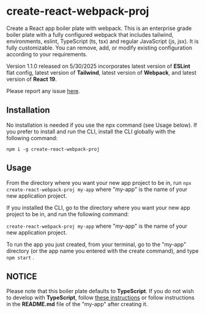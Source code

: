 # create-react-webpack-proj

Create a React app boiler plate with webpack. This is an enterprise grade boiler plate with a fully configured webpack that includes tailwind, environments, eslint, TypeScript (ts, tsx) and regular JavaScript (js, jsx). It is fully customizable. You can remove, add, or modify existing configuration according to your requirements.

Version 1.1.0 released on 5/30/2025 incorporates latest version of **ESLint** flat config, latest version of **Tailwind**, latest version of **Webpack**, and latest version of **React 19**.

Please report any issue [here](https://github.com/markjovis/react-webpack-template/issues).

## Installation

No installation is needed if you use the npx command (see Usage below). If you prefer to install and run the CLI, install the CLI globally with the following command:

`npm i -g create-react-webpack-proj`

## Usage

From the directory where you want your new app project to be in, run `npx create-react-webpack-proj my-app` where "my-app" is the name of your new application project.

If you installed the CLI, go to the directory where you want your new app project to be in, and run the following command:

`create-react-webpack-proj my-app` where "my-app" is the name of your new application project.

To run the app you just created, from your terminal, go to the "my-app" directory (or the app name you entered with the create command), and type `npm start` .

## NOTICE

Please note that this boiler plate defaults to **TypeScript**. If you do not wish to develop with **TypeScript**, follow [these instructions](https://github.com/markjovis/react-webpack-template#readme) or follow instructions in the **README.md** file of the "my-app" after creating it.
